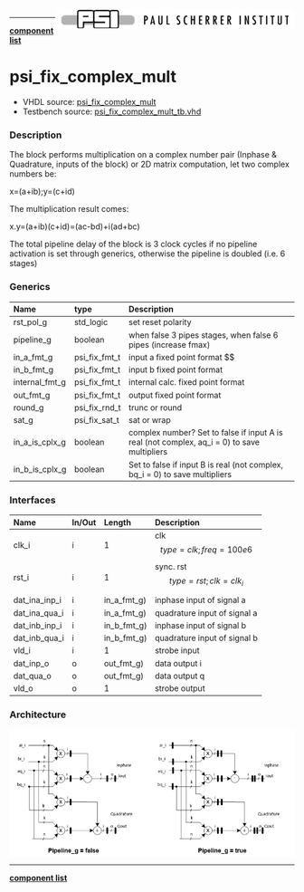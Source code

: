 <img align="right" src="../../doc/psi_logo.png">

***

[**component list**](../README.md)

# psi_fix_complex_mult
 - VHDL source: [psi_fix_complex_mult](../hdl/psi_fix_complex_mult.vhd)
 - Testbench source: [psi_fix_complex_mult_tb.vhd](../testbench/psi_fix_complex_mult_tb/psi_fix_complex_mult_tb.vhd)

### Description

The block performs multiplication on a complex number pair (Inphase & Quadrature, inputs of the block) or 2D matrix computation, let two complex numbers be:

x=(a+ib);y=(c+id)

The multiplication result comes:

x.y=(a+ib)(c+id)=(ac-bd)+i(ad+bc)

The total pipeline delay of the block is 3 clock cycles if no pipeline activation is set through generics, otherwise the pipeline is doubled (i.e. 6 stages)


### Generics
| Name           | type          | Description                                                                     |
|:---------------|:--------------|:--------------------------------------------------------------------------------|
| rst_pol_g      | std_logic     | set reset polarity                                          |
| pipeline_g     | boolean       | when false 3 pipes stages, when false 6 pipes (increase fmax)  |
| in_a_fmt_g     | psi_fix_fmt_t | input a fixed point format $$                              |
| in_b_fmt_g     | psi_fix_fmt_t | input b fixed point format     |
| internal_fmt_g | psi_fix_fmt_t | internal calc. fixed point format  |
| out_fmt_g      | psi_fix_fmt_t | output fixed point format  |
| round_g        | psi_fix_rnd_t | trunc or round  |
| sat_g          | psi_fix_sat_t | sat or wrap |
| in_a_is_cplx_g | boolean       | complex number?  Set to false if input A is real (not complex, aq_i = 0) to save multipliers                                               |
| in_b_is_cplx_g | boolean       | Set to false if input B is real (not complex, bq_i = 0) to save multipliers                     |

### Interfaces
| Name          | In/Out   | Length      | Description                         |
|:--------------|:---------|:------------|:------------------------------------|
| clk_i         | i        | 1           | clk $$ type=clk; freq=100e6 $$      |
| rst_i         | i        | 1           | sync. rst $$ type=rst; clk=clk_i $$ |
| dat_ina_inp_i | i        | in_a_fmt_g) | inphase input of signal a           |
| dat_ina_qua_i | i        | in_a_fmt_g) | quadrature input of signal a        |
| dat_inb_inp_i | i        | in_b_fmt_g) | inphase input of signal b           |
| dat_inb_qua_i | i        | in_b_fmt_g) | quadrature input of signal b        |
| vld_i         | i        | 1           | strobe input                        |
| dat_inp_o     | o        | out_fmt_g)  | data output i                       |
| dat_qua_o     | o        | out_fmt_g)  | data output q                       |
| vld_o         | o        | 1           | strobe output                       |

### Architecture

<img align="center" src="psi_fix_complex_mult.png">

---
[**component list**](../README.md)
